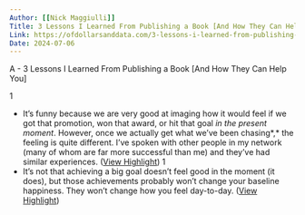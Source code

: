 ```yaml
---
Author: [[Nick Maggiulli]]
Title: 3 Lessons I Learned From Publishing a Book [And How They Can Help You]
Link: https://ofdollarsanddata.com/3-lessons-i-learned-from-publishing-a-book-and-how-they-can-help-you/
Date: 2024-07-06
---
```

A - 3 Lessons I Learned From Publishing a Book [And How They Can Help You]

1
- It’s funny because we are very good at imaging how it would feel if we got that promotion, won that award, or hit that goal *in the present moment*. However, once we actually get what we’ve been chasing*,* the feeling is quite different. I’ve spoken with other people in my network (many of whom are far more successful than me) and they’ve had similar experiences. ([View Highlight](https://read.readwise.io/read/01gxrcvbp0grerpr3vkhmmfwxp))
1
- It’s not that achieving a big goal doesn’t feel good in the moment (it does), but those achievements probably won’t change your baseline happiness. They won’t change how you feel day-to-day. ([View Highlight](https://read.readwise.io/read/01gxrcvwy495ttr346ppgrwtj7))
